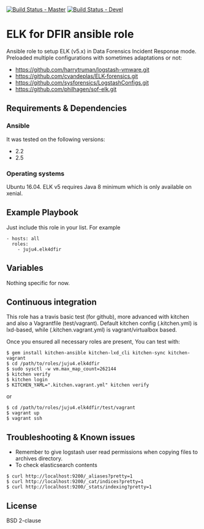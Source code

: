 [![Build Status - Master](https://travis-ci.org/juju4/ansible-elk4dfir.svg?branch=master)](https://travis-ci.org/juju4/ansible-elk4dfir)
[![Build Status - Devel](https://travis-ci.org/juju4/ansible-elk4dfir.svg?branch=devel)](https://travis-ci.org/juju4/ansible-elk4dfir/branches)
# ELK for DFIR ansible role

Ansible role to setup ELK (v5.x) in Data Forensics Incident Response mode.
Preloaded multiple configurations with sometimes adaptations or not:
* https://github.com/harrytruman/logstash-vmware.git
* https://github.com/cvandeplas/ELK-forensics.git
* https://github.com/sysforensics/LogstashConfigs.git
* https://github.com/philhagen/sof-elk.git

## Requirements & Dependencies

### Ansible
It was tested on the following versions:
 * 2.2
 * 2.5

### Operating systems

Ubuntu 16.04.
ELK v5 requires Java 8 minimum which is only available on xenial.

## Example Playbook

Just include this role in your list.
For example

```
- hosts: all
  roles:
    - juju4.elk4dfir
```

## Variables

Nothing specific for now.

## Continuous integration

This role has a travis basic test (for github), more advanced with kitchen and also a Vagrantfile (test/vagrant).
Default kitchen config (.kitchen.yml) is lxd-based, while (.kitchen.vagrant.yml) is vagrant/virtualbox based.

Once you ensured all necessary roles are present, You can test with:
```
$ gem install kitchen-ansible kitchen-lxd_cli kitchen-sync kitchen-vagrant
$ cd /path/to/roles/juju4.elk4dfir
$ sudo sysctl -w vm.max_map_count=262144
$ kitchen verify
$ kitchen login
$ KITCHEN_YAML=".kitchen.vagrant.yml" kitchen verify
```
or
```
$ cd /path/to/roles/juju4.elk4dfir/test/vagrant
$ vagrant up
$ vagrant ssh
```

## Troubleshooting & Known issues

* Remember to give logstash user read permissions when copying files to archives directory.
* To check elasticsearch contents
```
$ curl http://localhost:9200/_aliases?pretty=1
$ curl http://localhost:9200/_cat/indices?pretty=1
$ curl http://localhost:9200/_stats/indexing?pretty=1

```

## License

BSD 2-clause

